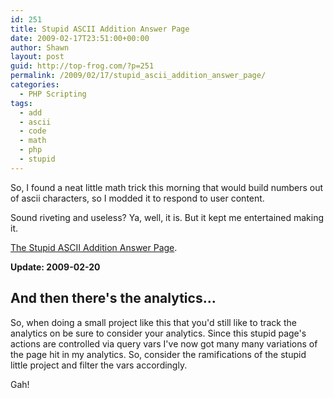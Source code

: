 ```yaml
---
id: 251
title: Stupid ASCII Addition Answer Page
date: 2009-02-17T23:51:00+00:00
author: Shawn
layout: post
guid: http://top-frog.com/?p=251
permalink: /2009/02/17/stupid_ascii_addition_answer_page/
categories:
  - PHP Scripting
tags:
  - add
  - ascii
  - code
  - math
  - php
  - stupid
---
```

So, I found a neat little math trick this morning that would build numbers out of ascii characters, so I modded it to respond to user content.

Sound riveting and useless? Ya, well, it is. But it kept me entertained making it.

[The Stupid ASCII Addition Answer Page](/stuff/add.php?a=60&b=9&size=5&char=11&background=8). 

**Update: 2009-02-20**

## And then there's the analytics…

So, when doing a small project like this that you'd still like to track the analytics on be sure to consider your analytics. Since this stupid page's actions are controlled via query vars I've now got many many variations of the page hit in my analytics. So, consider the ramifications of the stupid little project and filter the vars accordingly.

Gah!
